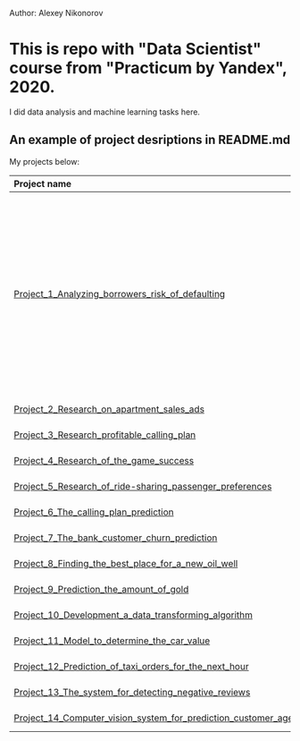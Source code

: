 Author: Alexey Nikonorov <br />

# This is repo with "Data Scientist" course from "Practicum by Yandex", 2020.

I did data analysis and machine learning tasks here.

## An example of project desriptions in README.md

My projects below:

| Project name | Description | Libraries used | 
| :---------------------- | :---------------------- | :---------------------- |
| [Project_1_Analyzing_borrowers_risk_of_defaulting](Project_1_Analyzing_borrowers_risk_of_defaulting) | Determining the market value of real estate in Saint Petersburg, Russia, and defining parameters that make it possible to create an automated system capable of detecting anomalies and fraud. | *pandas*, *nltk* |
| [Project_2_Research_on_apartment_sales_ads](Project_2_Research_on_apartment_sales_ads) |  | *pandas*, *matplotlib.pyplot* |
| [Project_3_Research_profitable_calling_plan](Project_3_Research_profitable_calling_plan) |  | *pandas*, *matplotlib.pyplot* |
| [Project_4_Research_of_the_game_success](Project_4_Research_of_the_game_success) |  | *pandas*, *matplotlib.pyplot* |
| [Project_5_Research_of_ride-sharing_passenger_preferences](Project_5_Research_of_ride-sharing_passenger_preferences) |  | *pandas*, *matplotlib.pyplot* |
| [Project_6_The_calling_plan_prediction](Project_6_The_calling_plan_prediction) |  | *pandas*, *matplotlib.pyplot* |
| [Project_7_The_bank_customer_churn_prediction](Project_7_The_bank_customer_churn_prediction) |  | *pandas*, *matplotlib.pyplot* |
| [Project_8_Finding_the_best_place_for_a_new_oil_well](Project_8_Finding_the_best_place_for_a_new_oil_well) |  | *pandas*, *matplotlib.pyplot* |
| [Project_9_Prediction_the_amount_of_gold](Project_9_Prediction_the_amount_of_gold) |  | *pandas*, *matplotlib.pyplot* |
| [Project_10_Development_a_data_transforming_algorithm](Project_10_Development_a_data_transforming_algorithm) |  | *pandas*, *matplotlib.pyplot* |
| [Project_11_Model_to_determine_the_car_value](Project_11_Model_to_determine_the_car_value) |  | *pandas*, *matplotlib.pyplot* |
| [Project_12_Prediction_of_taxi_orders_for_the_next_hour](Project_12_Prediction_of_taxi_orders_for_the_next_hour) |  | *pandas*, *matplotlib.pyplot* |
| [Project_13_The_system_for_detecting_negative_reviews](Project_13_The_system_for_detecting_negative_reviews) |  | *pandas*, *matplotlib.pyplot* |
| [Project_14_Computer_vision_system_for_prediction_customer_age](Project_14_Computer_vision_system_for_prediction_customer_age) |  | *pandas*, *matplotlib.pyplot* |
